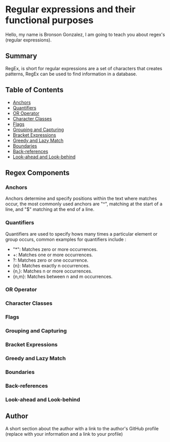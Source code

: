 # Regular expressions and their functional purposes

Hello, my name is Bronson Gonzalez, I am going to teach you about regex's (regular expressions).

## Summary

RegEx, is short for regular expressions are a set of characters that creates patterns, RegEx can be used to find information in a database.
## Table of Contents

- [Anchors](#anchors)
- [Quantifiers](#quantifiers)
- [OR Operator](#or-operator)
- [Character Classes](#character-classes)
- [Flags](#flags)
- [Grouping and Capturing](#grouping-and-capturing)
- [Bracket Expressions](#bracket-expressions)
- [Greedy and Lazy Match](#greedy-and-lazy-match)
- [Boundaries](#boundaries)
- [Back-references](#back-references)
- [Look-ahead and Look-behind](#look-ahead-and-look-behind)

## Regex Components

### Anchors
Anchors determine and specify positions within the text where matches occur, the most commonly used anchors are "^", matching at the start of a line, and "$" matching at the end of a line.
### Quantifiers
Quantifiers are used to specify hows many times a particular element or group occurs, common examples for quantifiers include :

* "*": Matches zero or more occurrences.
* +: Matches one or more occurrences.
* ?: Matches zero or one occurrence.
* {n}: Matches exactly n occurrences.
* {n,}: Matches n or more occurrences.
* {n,m}: Matches between n and m occurrences.
### OR Operator

### Character Classes

### Flags

### Grouping and Capturing

### Bracket Expressions

### Greedy and Lazy Match

### Boundaries

### Back-references

### Look-ahead and Look-behind

## Author

A short section about the author with a link to the author's GitHub profile (replace with your information and a link to your profile)
